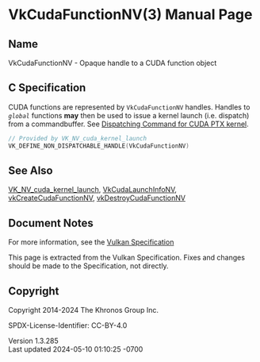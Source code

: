 # VkCudaFunctionNV(3) Manual Page

## Name

VkCudaFunctionNV - Opaque handle to a CUDA function object



## <a href="#_c_specification" class="anchor"></a>C Specification

CUDA functions are represented by `VkCudaFunctionNV` handles. Handles to
*`global`* functions **may** then be used to issue a kernel launch (i.e.
dispatch) from a commandbuffer. See <a
href="https://registry.khronos.org/vulkan/specs/1.3-extensions/html/vkspec.html#cudadispatch"
target="_blank" rel="noopener">Dispatching Command for CUDA PTX
kernel</a>.

``` c
// Provided by VK_NV_cuda_kernel_launch
VK_DEFINE_NON_DISPATCHABLE_HANDLE(VkCudaFunctionNV)
```

## <a href="#_see_also" class="anchor"></a>See Also

[VK_NV_cuda_kernel_launch](https://registry.khronos.org/vulkan/specs/1.3-extensions/man/html/VK_NV_cuda_kernel_launch.html),
[VkCudaLaunchInfoNV](https://registry.khronos.org/vulkan/specs/1.3-extensions/man/html/VkCudaLaunchInfoNV.html),
[vkCreateCudaFunctionNV](https://registry.khronos.org/vulkan/specs/1.3-extensions/man/html/vkCreateCudaFunctionNV.html),
[vkDestroyCudaFunctionNV](https://registry.khronos.org/vulkan/specs/1.3-extensions/man/html/vkDestroyCudaFunctionNV.html)

## <a href="#_document_notes" class="anchor"></a>Document Notes

For more information, see the <a
href="https://registry.khronos.org/vulkan/specs/1.3-extensions/html/vkspec.html#VkCudaFunctionNV"
target="_blank" rel="noopener">Vulkan Specification</a>

This page is extracted from the Vulkan Specification. Fixes and changes
should be made to the Specification, not directly.

## <a href="#_copyright" class="anchor"></a>Copyright

Copyright 2014-2024 The Khronos Group Inc.

SPDX-License-Identifier: CC-BY-4.0

Version 1.3.285  
Last updated 2024-05-10 01:10:25 -0700
